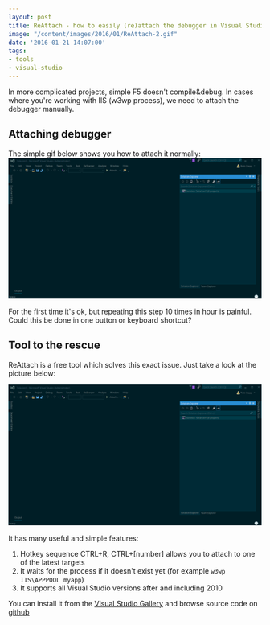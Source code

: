 ```yaml
---
layout: post
title: ReAttach - how to easily (re)attach the debugger in Visual Studio
image: "/content/images/2016/01/ReAttach-2.gif"
date: '2016-01-21 14:07:00'
tags:
- tools
- visual-studio
---
```


In more complicated projects, simple F5 doesn't compile&debug. In cases where you're working with IIS (w3wp process), we need to attach the debugger manually.

## Attaching debugger
The simple gif below shows you how to attach it normally:
![Standard Visual Studio debugger attach](/content/images/2016/01/StandardAttach.gif)

For the first time it's ok, but repeating this step 10 times in hour is painful. 
Could this be done in one button or keyboard shortcut?

## Tool to the rescue
ReAttach is a free tool which solves this exact issue. Just take a look at the picture below:

![Attach debugger using ReAttach](/content/images/2016/01/ReAttach.gif)

It has many useful and simple features:

1. Hotkey sequence CTRL+R, CTRL+[number] allows you to attach to one of the latest targets
2. It waits for the process if it doesn't exist yet (for example `w3wp IIS\APPPOOL myapp`)
3. It supports all Visual Studio versions after and including 2010

You can install it from the [Visual Studio Gallery](https://visualstudiogallery.msdn.microsoft.com/8cccc206-b9de-42ef-8f5a-160ad0f017ae) and browse source code on [github](https://github.com/erlandranvinge/ReAttach)
